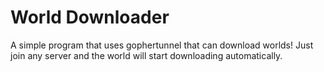 # World Downloader

A simple program that uses gophertunnel that can download worlds!
Just join any server and the world will start downloading automatically.